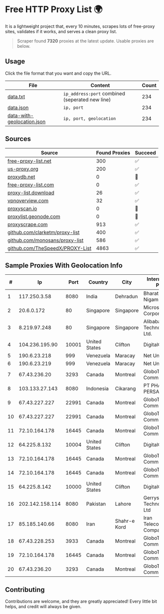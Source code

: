 
# Free HTTP Proxy List 🌍

It is a lightweight project that, every 10 minutes, scrapes lots of free-proxy sites, validates if it works, and serves a clean proxy list.


> Scraper found **7320** proxies at the latest update. Usable proxies are below.

## Usage

Click the file format that you want and copy the URL.


|File|Content|Count|
|----|-------|-----|
|[data.txt](https://raw.githubusercontent.com/themiralay/Proxy-List-World/master/data.txt)|`ip_address:port` combined (seperated new line)|234|
|[data.json](https://raw.githubusercontent.com/themiralay/Proxy-List-World/master/data.json)|`ip, port`|234|
|[data-with-geolocation.json](https://raw.githubusercontent.com/themiralay/Proxy-List-World/master/data-with-geolocation.json)|`ip, port, geolocation`|234|

## Sources

|Source|Found Proxies|Succeed|
|------|-------------|-------|
|[free-proxy-list.net](https://free-proxy-list.net)|300|✅|
|[us-proxy.org](https://www.us-proxy.org)|200|✅|
|[proxydb.net](http://proxydb.net)|0|🚫|
|[free-proxy-list.com](https://free-proxy-list.com/?page=&port=&type%5B%5D=http&type%5B%5D=https&up_time=0&search=Search)|0|✅|
|[proxy-list.download](https://www.proxy-list.download/HTTP)|26|✅|
|[vpnoverview.com](https://vpnoverview.com/privacy/anonymous-browsing/free-proxy-servers)|32|✅|
|[proxyscan.io](https://www.proxyscan.io)|0|🚫|
|[proxylist.geonode.com](https://proxylist.geonode.com/api/proxy-list?limit=300&page=1&sort_by=lastChecked&sort_type=desc&protocols=http,https)|0|🚫|
|[proxyscrape.com](https://api.proxyscrape.com/v2/?request=displayproxies&protocol=http&timeout=10000&country=all&ssl=all&anonymity=all)|913|✅|
|[github.com/clarketm/proxy-list](https://raw.githubusercontent.com/clarketm/proxy-list/master/proxy-list-raw.txt)|400|✅|
|[github.com/monosans/proxy-list](https://raw.githubusercontent.com/monosans/proxy-list/main/proxies/http.txt)|586|✅|
|[github.com/TheSpeedX/PROXY-List](https://raw.githubusercontent.com/TheSpeedX/PROXY-List/master/http.txt)|4863|✅|


## Sample Proxies With Geolocation Info

|#|Ip|Port|Country|City|Internet Service Provider|
|-|--|----|-------|----|-------------------------|
|1|117.250.3.58|8080|India|Dehradun|Bharat Sanchar Nigam Ltd|
|2|20.6.0.172|80|Singapore|Singapore|Microsoft Corporation|
|3|8.219.97.248|80|Singapore|Singapore|Alibaba (US) Technology Co., Ltd.|
|4|104.236.195.90|10001|United States|Clifton|DigitalOcean, LLC|
|5|190.6.23.218|999|Venezuela|Maracay|Net Uno|
|6|190.6.23.219|999|Venezuela|Maracay|Net Uno|
|7|67.43.236.20|3293|Canada|Montreal|GloboTech Communications|
|8|103.133.27.143|8080|Indonesia|Cikarang|PT PHATRIA INTI PERSADA|
|9|67.43.227.227|22991|Canada|Montreal|GloboTech Communications|
|10|67.43.227.227|22991|Canada|Montreal|GloboTech Communications|
|11|72.10.164.178|16445|Canada|Montreal|GloboTech Communications|
|12|64.225.8.132|10004|United States|Clifton|DigitalOcean, LLC|
|13|72.10.164.178|16445|Canada|Montreal|GloboTech Communications|
|14|72.10.164.178|16445|Canada|Montreal|GloboTech Communications|
|15|64.225.8.142|10000|United States|Clifton|DigitalOcean, LLC|
|16|202.142.158.114|8080|Pakistan|Lahore|Gerrys Information Technology (PVT) Ltd|
|17|85.185.140.66|8080|Iran|Shahr-e Kord|Iran Telecommunication Company PJS|
|18|67.43.228.253|3933|Canada|Montreal|GloboTech Communications|
|19|72.10.164.178|16445|Canada|Montreal|GloboTech Communications|
|20|67.43.236.20|3293|Canada|Montreal|GloboTech Communications|



## Contributing

Contributions are welcome, and they are greatly appreciated! Every
little bit helps, and credit will always be given.

